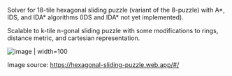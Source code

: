 Solver for 18-tile hexagonal sliding puzzle (variant of the 8-puzzle) with A*, IDS, and IDA* algorithms (IDS and IDA* not yet implemented).

Scalable to k-tile n-gonal sliding puzzle with some modifications to rings, distance metric, and cartesian representation.

![image | width=100](https://github.com/imbulana/hexagonal-sliding-puzzle/assets/58793447/a92921e7-59b4-4dc3-b4e9-46f3146b15d0)

Image source: https://hexagonal-sliding-puzzle.web.app/#/
